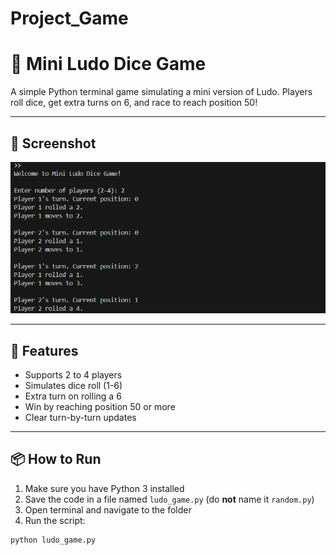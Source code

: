 # Project_Game
# 🎲 Mini Ludo Dice Game

A simple Python terminal game simulating a mini version of Ludo. Players roll dice, get extra turns on 6, and race to reach position 50!

---

## 📸 Screenshot

![Gameplay Screenshot](Screenshot.png)

---

## 🚀 Features

- Supports 2 to 4 players  
- Simulates dice roll (1-6)  
- Extra turn on rolling a 6  
- Win by reaching position 50 or more  
- Clear turn-by-turn updates  

---

## 📦 How to Run

1. Make sure you have Python 3 installed
2. Save the code in a file named `ludo_game.py` (do **not** name it `random.py`)
3. Open terminal and navigate to the folder
4. Run the script:

```bash
python ludo_game.py
